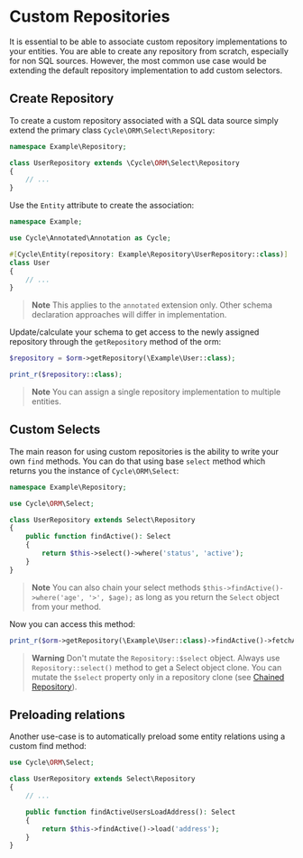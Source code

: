 # Custom Repositories

It is essential to be able to associate custom repository implementations to your entities. You are able to create any
repository from scratch, especially for non SQL sources. However, the most common use case would be extending the
default repository implementation to add custom selectors.

## Create Repository

To create a custom repository associated with a SQL data source simply extend the primary
class `Cycle\ORM\Select\Repository`:

```php
namespace Example\Repository;

class UserRepository extends \Cycle\ORM\Select\Repository
{
    // ...
}
```

Use the `Entity` attribute to create the association:

```php
namespace Example;

use Cycle\Annotated\Annotation as Cycle;

#[Cycle\Entity(repository: Example\Repository\UserRepository::class)]
class User
{
    // ...
}
```

> **Note**
> This applies to the `annotated` extension only. Other schema declaration approaches will differ in implementation.

Update/calculate your schema to get access to the newly assigned repository through the `getRepository` method of the
orm:

```php
$repository = $orm->getRepository(\Example\User::class);

print_r($repository::class);
```

> **Note**
> You can assign a single repository implementation to multiple entities.

## Custom Selects

The main reason for using custom repositories is the ability to write your own `find` methods. You can do that using
base `select` method which returns you the instance of `Cycle\ORM\Select`:

```php
namespace Example\Repository;

use Cycle\ORM\Select;

class UserRepository extends Select\Repository
{
    public function findActive(): Select
    {
        return $this->select()->where('status', 'active');
    }
}
```

> **Note**
> You can also chain your select methods `$this->findActive()->where('age', '>', $age);` as long as you return the `Select`
> object from your method.

Now you can access this method:

```php
print_r($orm->getRepository(\Example\User::class)->findActive()->fetchAll());
```

> **Warning**
> Don't mutate the `Repository::$select` object. Always use `Repository::select()` method to get a Select object clone.
> You can mutate the `$select` property only in a repository clone
> (see [Chained Repository](../advanced/chained-repository.md)).

## Preloading relations

Another use-case is to automatically preload some entity relations using a custom find method:

```php
use Cycle\ORM\Select;

class UserRepository extends Select\Repository
{
    // ...

    public function findActiveUsersLoadAddress(): Select
    {
        return $this->findActive()->load('address');
    }
}
```

